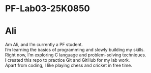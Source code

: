 # PF-Lab03-25K0850
# Ali  

Am Ali, and I’m currently a PF student.  
I’m learning the basics of programming and slowly building my skills.  
Right now, I’m exploring C language and problem-solving techniques.  
I created this repo to practice Git and GitHub for my lab work.  
Apart from coding, I like playing chess and cricket in free time.
